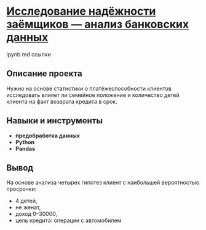# <a href='https://github.com/DmitryTatarintsev/Other-Projects/blob/main/2/2.ipynb'>Исследование надёжности заёмщиков — анализ банковских данных</a>
ipynb md ссылки
## Описание проекта
Нужно на основе статистики о платёжеспособности клиентов исследовать влияет ли семейное положение и количество детей клиента на факт возврата кредита в срок.
## Навыки и инструменты
- **предобработка данных**
- **Python**
- **Pandas**

## Вывод
На основе анализа четырех гипотез клиент с наибольшей вероятностью просрочки:

- 4 детей,
- не женат,
- доход 0–30000,
- цель кредита: операции с автомобилем

